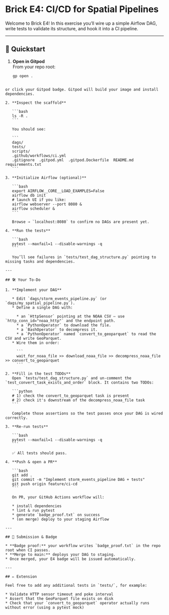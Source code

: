 # Brick E4: CI/CD for Spatial Pipelines

Welcome to Brick E4! In this exercise you’ll wire up a simple Airflow DAG, write tests to validate its structure, and hook it into a CI pipeline.

---

## 🚀 Quickstart

1. **Open in Gitpod**  
   From your repo root:  
   ```bash
   gp open .
````

or click your Gitpod badge. Gitpod will build your image and install dependencies.

2. **Inspect the scaffold**

   ```bash
   ls -R .
   ```

   You should see:

   ```
   dags/
   tests/
   scripts/
   .github/workflows/ci.yml
   .gitignore  .gitpod.yml  .gitpod.Dockerfile  README.md  requirements.txt
   ```

3. **Initialize Airflow (optional)**

   ```bash
   export AIRFLOW__CORE__LOAD_EXAMPLES=False
   airflow db init
   # launch UI if you like:
   airflow webserver --port 8080 &  
   airflow scheduler &
   ```

   Browse → `localhost:8080` to confirm no DAGs are present yet.

4. **Run the tests**

   ```bash
   pytest --maxfail=1 --disable-warnings -q
   ```

   You’ll see failures in `tests/test_dag_structure.py` pointing to missing tasks and dependencies.

---

## 🛠 Your To-Do

1. **Implement your DAG**

   * Edit `dags/storm_events_pipeline.py` (or `dags/my_spatial_pipeline.py`).
   * Define a single DAG with:

     * an `HttpSensor` pointing at the NOAA CSV – use `http_conn_id="noaa_http"` and the endpoint path.
     * a `PythonOperator` to download the file.
     * a `BashOperator` to decompress it.
     * a `PythonOperator` named `convert_to_geoparquet` to read the CSV and write GeoParquet.
   * Wire them in order:

     ```
     wait_for_noaa_file >> download_noaa_file >> decompress_noaa_file >> convert_to_geoparquet
     ```

2. **Fill in the test TODOs**
   Open `tests/test_dag_structure.py` and un-comment the `test_convert_task_exists_and_order` block. It contains two TODOs:

   ```python
   # 1) check the convert_to_geoparquet task is present
   # 2) check it's downstream of the decompress_noaa_file task
   ```

   Complete those assertions so the test passes once your DAG is wired correctly.

3. **Re-run tests**

   ```bash
   pytest --maxfail=1 --disable-warnings -q
   ```

   ✅ All tests should pass.

4. **Push & open a PR**

   ```bash
   git add .
   git commit -m "Implement storm_events_pipeline DAG + tests"
   git push origin feature/ci-cd
   ```

   On PR, your GitHub Actions workflow will:

   * install dependencies
   * lint & run pytest
   * generate `badge_proof.txt` on success
   * (on merge) deploy to your staging Airflow

---

## 📄 Submission & Badge

* **Badge proof:** your workflow writes `badge_proof.txt` in the repo root when CI passes.
* **Merge to main:** deploys your DAG to staging.
* Once merged, your E4 badge will be issued automatically.

---

## ✏️ Extension

Feel free to add any additional tests in `tests/`, for example:

* Validate HTTP sensor timeout and poke interval
* Assert that the GeoParquet file exists on disk
* Check that your `convert_to_geoparquet` operator actually runs without error (using a pytest mock)
